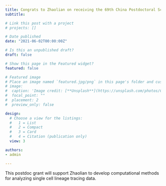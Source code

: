 ```yaml
---
title: Congrats to Zhaolian on receiving the 69th China Postdoctoral Science Award! (第69批中国博士后科学基金)
subtitle: 

# Link this post with a project
# projects: []

# Date published
date: "2021-06-02T00:00:00Z"

# Is this an unpublished draft?
draft: false

# Show this page in the Featured widget?
featured: false

# Featured image
# Place an image named `featured.jpg/png` in this page's folder and customize its options here.
# image:
#  caption: 'Image credit: [**Unsplash**](https://unsplash.com/photos/CpkOjOcXdUY)'
#  focal_point: ""
#  placement: 2
#  preview_only: false

design:
  # Choose a view for the listings:
  #   1 = List
  #   2 = Compact
  #   3 = Card
  #   4 = Citation (publication only)
  view: 3

authors:
- admin

---
```


This postdoc grant will support Zhaolian to develop computational methods for analyzing single cell lineage tracing data.
